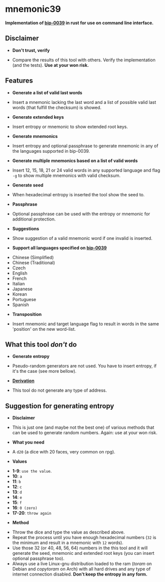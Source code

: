 mnemonic39
==========

**Implementation of [bip-0039](https://github.com/bitcoin/bips/blob/master/bip-0039.mediawiki) in rust for use on command line interface.**

## Disclaimer

* **Don't trust, verify**
 - Compare the results of this tool with others. Verify the implementation (and the tests). **Use at your won risk.**

## Features

* **Generate a list of valid last words**
 - Insert a mnemonic lacking the last word and a list of possible valid last words (that fulfill the checksum) is showed.
* **Generate extended keys**
 - Insert entropy or mnemonic to show extended root keys.
* **Generate mnemonics**
 - Insert entropy and optional passphrase to generate mnemonic in any of the languages supported in bip-0039.
* **Generate multiple mnemonics based on a list of valid words**
 - Insert 12, 15, 18, 21 or 24 valid words in any supported language and flag `-g` to show multiple mnemonics with valid checksum.
* **Generate seed**
 - When hexadecimal entropy is inserted the tool show the seed to.
* **Passphrase**
 - Optional passphrase can be used with the entropy or mnemonic for additional protection.
* **Suggestions**
 - Show suggestion of a valid mnemonic word if one invalid is inserted.
* **Support all languages specified on [bip-0039](https://github.com/bitcoin/bips/blob/master/bip-0039/bip-0039-wordlists.md)**
 - Chinese (Simplified)
 - Chinese (Traditional)
 - Czech
 - English
 - French
 - Italian
 - Japanese
 - Korean
 - Portuguese
 - Spanish
* **Transposition**
 - Insert mnemonic and target language flag to result in words in the same 'position' on the new word-list.

## What this tool *don't* do
* **Generate entropy**
 - Pseudo-random generators are not used. You have to insert entropy, if it's the case (see more bellow).
* **[Derivation](https://github.com/ceca69ec/derivation32)**
 - This tool do not generate any type of address.

## Suggestion for generating entropy

* **Disclaimer**
 - This is just one (and maybe not the best one) of various methods that can be used to generate random numbers. Again: use at your won risk.
* **What you need**
 - A `d20` (a dice with 20 faces, very common on rpg).
* **Values**
 - **1-9**: `use the value`.
 - **10**: `a`
 - **11**: `b`
 - **12**: `c`
 - **13**: `d`
 - **14**: `e`
 - **15**: `f`
 - **16**: `0 (zero)`
 - **17-20**: `throw again`
* **Method**
 - Throw the dice and type the value as described above.
 - Repeat the process until you have enough hexadecimal numbers (`32` is the minimum and result in a mnemonic with `12` words).
 - Use those 32 (or 40, 48, 56, 64) numbers in the this tool and it will generate the seed, mnemonic and extended root keys (you can insert optional passphrase too).
 - Always use a live Linux-gnu distribution loaded to the ram (*toram* on Debian and *copytoram* on Arch) with all hard drives and any type of internet connection disabled. **Don't keep the entropy in any form.**
